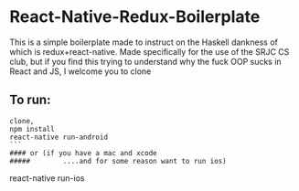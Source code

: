 # React-Native-Redux-Boilerplate

This is a simple boilerplate made to instruct on the Haskell dankness of which is redux+react-native. 
Made specifically for the use of the SRJC CS club, but if you find this trying to understand why the fuck 
OOP sucks in React and JS, I welcome you to clone

## To run:
````
clone,
npm install
react-native run-android
```
#### or (if you have a mac and xcode 
#####        ....and for some reason want to run ios)
````
react-native run-ios
```

